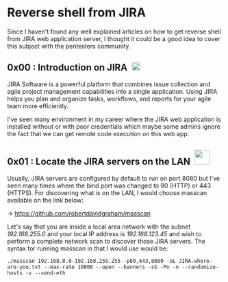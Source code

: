 # Reverse shell from JIRA
Since I haven't found any well explained articles on how to get reverse shell from JIRA web application server, I thought it could be a good idea to cover this subject with the pentesters community.  
  
## 0x00 : Introduction on JIRA&nbsp; <img src="https://raw.githubusercontent.com/syriusbughunt/From_JIRA_to_Shell/master/img/JIRA.jpg" width="20"/>
  
JIRA Software is a powerful platform that combines issue collection and agile project management capabilities into a single application. Using JIRA helps you plan and organize tasks, workflows, and reports for your agile team more efficiently.  
  
I've seen many environment in my career where the JIRA web application is installed without or with poor credentials which maybe some admins ignore the fact that we can get remote code execution on this web app. 
  
## 0x01 : Locate the JIRA servers on the LAN&nbsp; <img src="https://raw.githubusercontent.com/syriusbughunt/From_JIRA_to_Shell/master/img/0x01.png" width="35"/>
  
Usually, JIRA servers are configured by default to run on port 8080 but I've seen many times where the bind port was changed to 80 (HTTP) or 443 (HTTPS). For discovering what is on the LAN, I would choose masscan available on the link below:  
  
→ https://github.com/robertdavidgraham/masscan  
  
Let's say that you are inside a local area network with the subnet *192.168.255.0* and your local IP address is *192.168.123.45* and wish to perform a complete network scan to discover those JIRA servers. The syntax for running masscan in that I would use would be:  
```
./masscan 192.168.0.0-192.168.255.255 -p80,443,8080 -oL JIRA.where-are-you.txt --max-rate 10000 --open --banners -sS -Pn -n --randomize-hosts -v --send-eth
  
